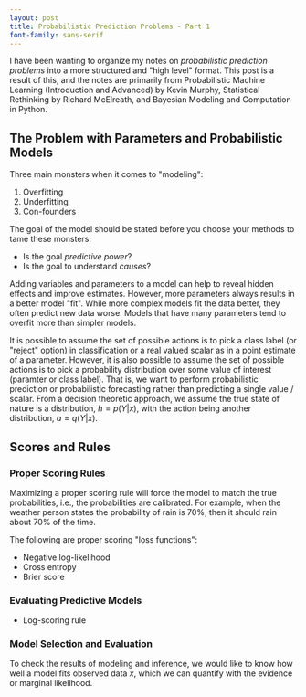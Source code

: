```yaml
---
layout: post
title: Probabilistic Prediction Problems - Part 1
font-family: sans-serif
---
```


I have been wanting to organize my notes on _probabilistic prediction problems_ into a more structured and "high level" format. This post is a result of this, and the notes are primarily from Probabilistic Machine Learning (Introduction and Advanced) by Kevin Murphy, Statistical Rethinking by Richard McElreath, and Bayesian Modeling and Computation in Python.

## The Problem with Parameters and Probabilistic Models

Three main monsters when it comes to "modeling":
1. Overfitting
2. Underfitting
3. Con-founders

The goal of the model should be stated before you choose your methods to tame these monsters:
- Is the goal _predictive power_?
- Is the goal to understand _causes_?

Adding variables and parameters to a model can help to reveal hidden effects and improve estimates. However, more parameters always results in a better model "fit". While more complex models fit the data better, they often predict new data worse. Models that have many parameters tend to overfit more than simpler models. 

It is possible to assume the set of possible actions is to pick a class label (or "reject" option) in classification or a real valued scalar as in a point estimate of a parameter. However, it is also possible to assume the set of possible actions is to pick a probability distribution over some value of interest (paramter or class label). That is, we want to perform probabilistic  prediction or probabilistic forecasting rather than predicting a single value / scalar. From a decision theoretic approach, we assume the true state of nature is a distribution, $h = p(Y | x)$, with the action being another distribution, $a = q(Y|x)$.

## Scores and Rules

### Proper Scoring Rules

Maximizing a proper scoring rule will force the model to match the true probabilities, i.e., the probabilities are calibrated. For example, when the weather person states the probability of rain is $70\%$, then it should rain about $70\%$ of the time. 

The following are proper scoring "loss functions":

- Negative log-likelihood
- Cross entropy
- Brier score

### Evaluating Predictive Models

- Log-scoring rule

### Model Selection and Evaluation

To check the results of modeling and inference, we would like to know how well a model fits observed data $x$, which we can quantify with the evidence or marginal likelihood.